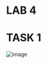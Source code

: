 # LAB 4
# TASK 1

![image](https://user-images.githubusercontent.com/123716596/218942633-88af6499-5994-48e3-a520-9a20689c2cd6.png)
